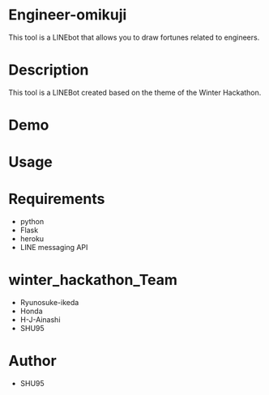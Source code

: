 # Engineer-omikuji
This tool is a LINEbot that allows you to draw fortunes related to engineers.

# Description
This tool is a LINEBot created based on the theme of the Winter Hackathon.

# Demo

# Usage

# Requirements
- python
- Flask 
- heroku
- LINE messaging API

# winter_hackathon_Team
- Ryunosuke-ikeda
- Honda
- H-J-Ainashi
- SHU95

# Author
- SHU95
